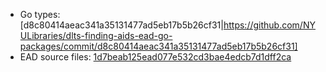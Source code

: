* Go types: [d8c80414aeac341a35131477ad5eb17b5b26cf31|https://github.com/NYULibraries/dlts-finding-aids-ead-go-packages/commit/d8c80414aeac341a35131477ad5eb17b5b26cf31]
* EAD source files: [1d7beab125ead077e532cd3bae4edcb7d1dff2ca](https://github.com/NYULibraries/dlts-finding-aids-ead-sample-set-1/commit/1d7beab125ead077e532cd3bae4edcb7d1dff2ca)
